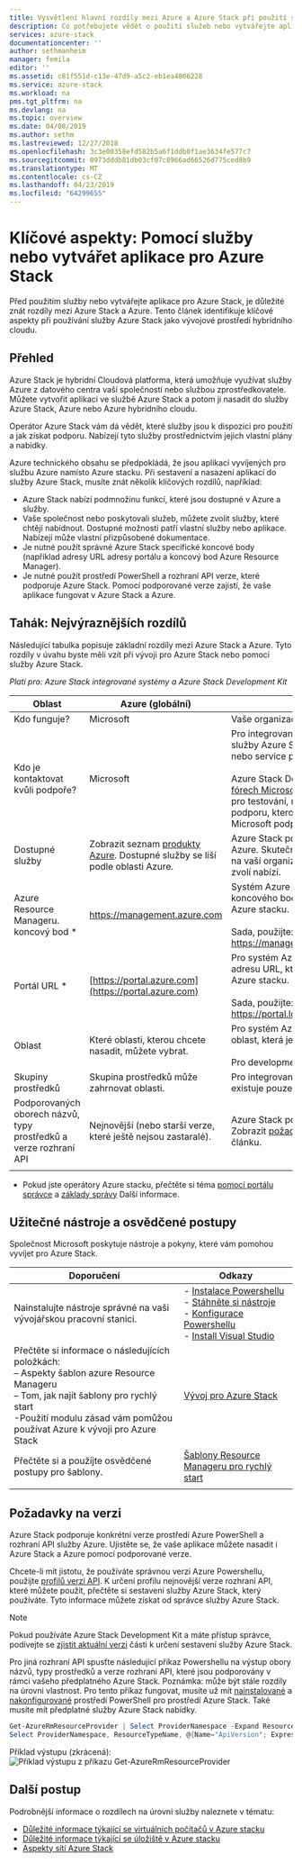 ```yaml
---
title: Vysvětlení hlavní rozdíly mezi Azure a Azure Stack při použití služby a vytváření aplikací | Dokumentace Microsoftu
description: Co potřebujete vědět o použití služeb nebo vytvářejte aplikace pro Azure Stack.
services: azure-stack
documentationcenter: ''
author: sethmanheim
manager: femila
editor: ''
ms.assetid: c81f551d-c13e-47d9-a5c2-eb1ea4806228
ms.service: azure-stack
ms.workload: na
pms.tgt_pltfrm: na
ms.devlang: na
ms.topic: overview
ms.date: 04/08/2019
ms.author: sethm
ms.lastreviewed: 12/27/2018
ms.openlocfilehash: 3c3e00358efd582b5a6f1ddb0f1ae3634fe577c7
ms.sourcegitcommit: 0973dddb81db03cf07c8966ad66526d775ced8b9
ms.translationtype: MT
ms.contentlocale: cs-CZ
ms.lasthandoff: 04/23/2019
ms.locfileid: "64299655"
---
```

# <a name="key-considerations-using-services-or-building-apps-for-azure-stack"></a>Klíčové aspekty: Pomocí služby nebo vytvářet aplikace pro Azure Stack

Před použitím služby nebo vytvářejte aplikace pro Azure Stack, je důležité znát rozdíly mezi Azure Stack a Azure. Tento článek identifikuje klíčové aspekty při používání služby Azure Stack jako vývojové prostředí hybridního cloudu.

## <a name="overview"></a>Přehled

Azure Stack je hybridní Cloudová platforma, která umožňuje využívat služby Azure z datového centra vaší společností nebo službou zprostředkovatele. Můžete vytvořit aplikaci ve službě Azure Stack a potom ji nasadit do služby Azure Stack, Azure nebo Azure hybridního cloudu.

Operátor Azure Stack vám dá vědět, které služby jsou k dispozici pro použití a jak získat podporu. Nabízejí tyto služby prostřednictvím jejich vlastní plány a nabídky.

Azure technického obsahu se předpokládá, že jsou aplikací vyvíjených pro službu Azure namísto Azure stacku. Při sestavení a nasazení aplikací do služby Azure Stack, musíte znát několik klíčových rozdílů, například:

* Azure Stack nabízí podmnožinu funkcí, které jsou dostupné v Azure a služby.
* Vaše společnost nebo poskytovali služeb, můžete zvolit služby, které chtějí nabídnout. Dostupné možnosti patří vlastní služby nebo aplikace. Nabízejí může vlastní přizpůsobené dokumentace.
* Je nutné použít správné Azure Stack specifické koncové body (například adresy URL adresy portálu a koncový bod Azure Resource Manager).
* Je nutné použít prostředí PowerShell a rozhraní API verze, které podporuje Azure Stack. Pomocí podporované verze zajistí, že vaše aplikace fungovat v Azure Stack a Azure.

## <a name="cheat-sheet-high-level-differences"></a>Tahák: Nejvýraznějších rozdílů

Následující tabulka popisuje základní rozdíly mezi Azure Stack a Azure. Tyto rozdíly v úvahu byste měli vzít při vývoji pro Azure Stack nebo pomocí služby Azure Stack.

*Platí pro: Azure Stack integrované systémy a Azure Stack Development Kit*

| Oblast | Azure (globální) | Azure Stack |
| -------- | ------------- | ----------|
| Kdo funguje? | Microsoft | Vaše organizace nebo poskytovali služeb.|
| Kdo je kontaktovat kvůli podpoře? | Microsoft | Pro integrovaný systém obraťte se na vaše služby Azure Stack – operátor (v organizaci nebo service provider) pro podporu.<br><br>Azure Stack Development Kit podporu najdete [fórech Microsoftu](https://social.msdn.microsoft.com/Forums/home?forum=azurestack). Vývojová sada je prostředí pro testování, neexistuje žádné oficiální podporu, kterou nabízí prostřednictvím Microsoft podporu služby zákazníkům (CSS).
| Dostupné služby | Zobrazit seznam [produkty Azure](https://azure.microsoft.com/services/?b=17.04b). Dostupné služby se liší podle oblasti Azure. | Azure Stack podporuje podmnožinu služeb Azure. Skutečné služby budou lišit v závislosti na vaší organizace nebo poskytovali služeb, zvolí nabízí.
| Azure Resource Manageru. koncový bod * | https://management.azure.com | Systém Azure Stack integrované pomocí koncového bodu, který obsahuje operátor Azure stacku.<br><br>Sada, použijte: https://management.local.azurestack.external.
| Portál URL * | [https://portal.azure.com](https://portal.azure.com) | Pro systém Azure Stack integrované použijte adresu URL, která poskytuje vaše operátory Azure stacku.<br><br>Sada, použijte: https://portal.local.azurestack.external.
| Oblast | Které oblasti, kterou chcete nasadit, můžete vybrat. | Pro systém Azure Stack integrované použijte oblast, která je k dispozici ve vašem systému.<br><br>Pro development kit, oblast bude vždy **místní**.
| Skupiny prostředků | Skupina prostředků může zahrnovat oblasti. | Pro integrované systémy a vývojová sada existuje pouze jedna oblast.
|Podporovaných oborech názvů, typy prostředků a verze rozhraní API | Nejnovější (nebo starší verze, které ještě nejsou zastaralé). | Azure Stack podporuje konkrétní verze. Zobrazit [požadavky na verzi](#version-requirements) části tohoto článku.
| | |

* Pokud jste operátory Azure stacku, přečtěte si téma [pomocí portálu správce](../operator/azure-stack-manage-portals.md) a [základy správy](../operator/azure-stack-manage-basics.md) Další informace.

## <a name="helpful-tools-and-best-practices"></a>Užitečné nástroje a osvědčené postupy

Společnost Microsoft poskytuje nástroje a pokyny, které vám pomohou vyvíjet pro Azure Stack.

| Doporučení | Odkazy |
| -------- | ------------- |
| Nainstalujte nástroje správné na vaši vývojářskou pracovní stanici. | - [Instalace Powershellu](../operator/azure-stack-powershell-install.md)<br>- [Stáhněte si nástroje](../operator/azure-stack-powershell-download.md)<br>- [Konfigurace Powershellu](azure-stack-powershell-configure-user.md)<br>- [Install Visual Studio](azure-stack-install-visual-studio.md) 
| Přečtěte si informace o následujících položkách:<br>– Aspekty šablon azure Resource Manageru<br>– Tom, jak najít šablony pro rychlý start<br>-Použití modulu zásad vám pomůžou používat Azure k vývoji pro Azure Stack | [Vývoj pro Azure Stack](azure-stack-developer.md) | 
| Přečtěte si a použijte osvědčené postupy pro šablony. | [Šablony Resource Manageru pro rychlý start](https://github.com/Azure/azure-quickstart-templates/blob/master/1-CONTRIBUTION-GUIDE/best-practices.md#best-practices)
| | |

## <a name="version-requirements"></a>Požadavky na verzi

Azure Stack podporuje konkrétní verze prostředí Azure PowerShell a rozhraní API služby Azure. Ujistěte se, že vaše aplikace můžete nasadit i Azure Stack a Azure pomocí podporované verze.

Chcete-li mít jistotu, že používáte správnou verzi Azure Powershellu, použijte [profilů verzí API](azure-stack-version-profiles.md). K určení profilu nejnovější verze rozhraní API, které můžete použít, přečtěte si sestavení služby Azure Stack, který používáte. Tyto informace můžete získat od správce služby Azure Stack.

> [!NOTE]
> Pokud používáte Azure Stack Development Kit a máte přístup správce, podívejte se [zjistit aktuální verzi](../operator/azure-stack-updates.md#determine-the-current-version) části k určení sestavení služby Azure Stack.

Pro jiná rozhraní API spusťte následující příkaz Powershellu na výstup obory názvů, typy prostředků a verze rozhraní API, které jsou podporovány v rámci vašeho předplatného Azure Stack. Poznámka: může být stále rozdíly na úrovni vlastnost. Pro tento příkaz fungovat, musíte už mít [nainstalované](../operator/azure-stack-powershell-install.md) a [nakonfigurované](azure-stack-powershell-configure-user.md) prostředí PowerShell pro prostředí Azure Stack. Také musíte mít předplatné služby Azure Stack nabídky.

```powershell
Get-AzureRmResourceProvider | Select ProviderNamespace -Expand ResourceTypes | Select * -Expand ApiVersions | `
Select ProviderNamespace, ResourceTypeName, @{Name="ApiVersion"; Expression={$_}} 
```

Příklad výstupu (zkrácená): ![Příklad výstupu z příkazu Get-AzureRmResourceProvider](media/azure-stack-considerations/image1.png)

## <a name="next-steps"></a>Další postup

Podrobnější informace o rozdílech na úrovni služby naleznete v tématu:

* [Důležité informace týkající se virtuálních počítačů v Azure stacku](azure-stack-vm-considerations.md)
* [Důležité informace týkající se úložiště v Azure stacku](azure-stack-acs-differences.md)
* [Aspekty sítí Azure Stack](azure-stack-network-differences.md)
